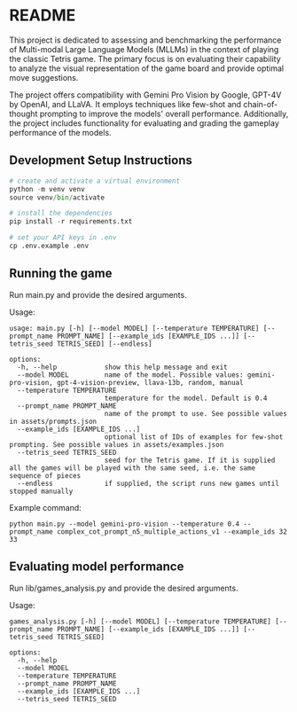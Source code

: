 # README

This project is dedicated to assessing and benchmarking the performance of Multi-modal Large Language Models (MLLMs) in the context of playing the classic Tetris game. The primary focus is on evaluating their capability to analyze the visual representation of the game board and provide optimal move suggestions.

The project offers compatibility with Gemini Pro Vision by Google, GPT-4V by OpenAI, and LLaVA. It employs techniques like few-shot and chain-of-thought prompting to improve the models' overall performance. Additionally, the project includes functionality for evaluating and grading the gameplay performance of the models.

## Development Setup Instructions

```python
# create and activate a virtual environment
python -m venv venv
source venv/bin/activate

# install the dependencies
pip install -r requirements.txt

# set your API keys in .env
cp .env.example .env
```

## Running the game

Run main.py and provide the desired arguments.

Usage:

```shell
usage: main.py [-h] [--model MODEL] [--temperature TEMPERATURE] [--prompt_name PROMPT_NAME] [--example_ids [EXAMPLE_IDS ...]] [--tetris_seed TETRIS_SEED] [--endless]

options:
  -h, --help            show this help message and exit
  --model MODEL         name of the model. Possible values: gemini-pro-vision, gpt-4-vision-preview, llava-13b, random, manual
  --temperature TEMPERATURE
                        temperature for the model. Default is 0.4
  --prompt_name PROMPT_NAME
                        name of the prompt to use. See possible values in assets/prompts.json
  --example_ids [EXAMPLE_IDS ...]
                        optional list of IDs of examples for few-shot prompting. See possible values in assets/examples.json
  --tetris_seed TETRIS_SEED
                        seed for the Tetris game. If it is supplied all the games will be played with the same seed, i.e. the same sequence of pieces
  --endless             if supplied, the script runs new games until stopped manually
```

Example command:

```shell
python main.py --model gemini-pro-vision --temperature 0.4 --prompt_name complex_cot_prompt_n5_multiple_actions_v1 --example_ids 32 33
```

## Evaluating model performance

Run lib/games_analysis.py and provide the desired arguments.

Usage:

```shell
games_analysis.py [-h] [--model MODEL] [--temperature TEMPERATURE] [--prompt_name PROMPT_NAME] [--example_ids [EXAMPLE_IDS ...]] [--tetris_seed TETRIS_SEED]

options:
  -h, --help
  --model MODEL
  --temperature TEMPERATURE
  --prompt_name PROMPT_NAME
  --example_ids [EXAMPLE_IDS ...]
  --tetris_seed TETRIS_SEED
```
